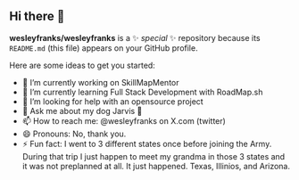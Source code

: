 ## Hi there 👋

**wesleyfranks/wesleyfranks** is a ✨ _special_ ✨ repository because its `README.md` (this file) appears on your GitHub profile.

Here are some ideas to get you started:

- 🔭 I’m currently working on SkillMapMentor
- 🌱 I’m currently learning Full Stack Development with RoadMap.sh
- 🤔 I’m looking for help with an opensource project 
- 💬 Ask me about my dog Jarvis 🐶
- 📫 How to reach me: @wesleyfranks on X.com (twitter)
- 😄 Pronouns: No, thank you.
- ⚡  Fun fact: I went to 3 different states once before joining the Army. During that trip I just happen to meet my grandma in those 3 states and it was not preplanned at all. It just happened. Texas, Illinios, and Arizona.  

